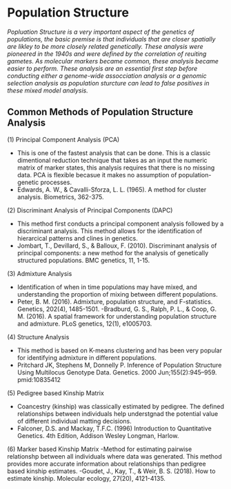 # Population Structure
*Popluation Structure is a very important aspect of the genetics of populations, the basic premise is that individuals that are closer spatially are likley to be more closely related genetically. These analysis were pioneered in the 1940s and were defined by the correlation of reuiting gametes. As molecular markers became common, these analysis became easier to perform. These analysis are an essential first step before conducting either a genome-wide assocciation analysis or a genomic selection analysis as population sturcture can lead to false positives in these mixed model analysis.*

## Common Methods of Population Structure Analysis
(1) Principal Component Analysis (PCA)
  - This is one of the fastest analysis that can be done. This is a classic dimentional reduction technique that takes as an input the numeric matrix of marker states, this   analysis requires that there is no missing data. PCA is flexible becasue it makes no assumption of population-genetic processes.
  - Edwards, A. W., & Cavalli-Sforza, L. L. (1965). A method for cluster analysis. Biometrics, 362-375.

(2) Discriminant Analysis of Principal Components (DAPC)
  - This method first conducts a principal component analysis followed by a discriminant analysis. This method allows for the identification of hierarcical patterns and clines in genetics.
  - Jombart, T., Devillard, S., & Balloux, F. (2010). Discriminant analysis of principal components: a new method for the analysis of genetically structured populations. BMC genetics, 11, 1-15.

(3) Admixture Analysis
  - Identification of when in time populations may have mixed, and understanding the proportion of mixing between different populations. 
  - Peter, B. M. (2016). Admixture, population structure, and F-statistics. Genetics, 202(4), 1485-1501.
  -Bradburd, G. S., Ralph, P. L., & Coop, G. M. (2016). A spatial framework for understanding population structure and admixture. PLoS genetics, 12(1), e1005703.

(4) Structure Analysis
  - This method is based on K-means clustering and has been very popular for identifying admixture in different populations.
  - Pritchard JK, Stephens M, Donnelly P. Inference of Population Structure Using Multilocus Genotype Data. Genetics. 2000 Jun;155(2):945–959. pmid:10835412

(5) Pedigree based Kinship Matrix
  - Coancestry (kinship) was classically estimated by pedigree. The defined relationships between individuals help understgnad the potential value of different individual matting decisions. 
  - Falconer, D.S. and Mackay, T.F.C. (1996) Introduction to Quantitative Genetics. 4th Edition, Addison Wesley Longman, Harlow.

(6) Marker based Kinship Matrix
  -Method for estimating pairwise relationshp between all individuals where data was generated. This method provides more accurate information about relationships than pedigree based kinship estimates. 
  -Goudet, J., Kay, T., & Weir, B. S. (2018). How to estimate kinship. Molecular ecology, 27(20), 4121-4135.




